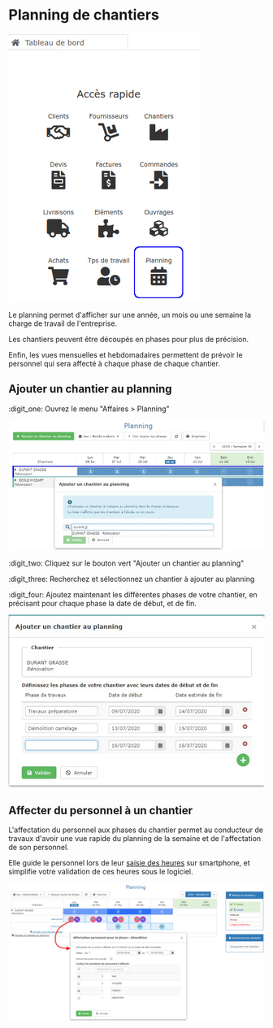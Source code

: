 # Planning de chantiers

![](../../.gitbook/assets/planning-acces-rapide.png)

Le planning permet d'afficher sur une année, un mois ou une semaine la charge de travail de l'entreprise.

Les chantiers peuvent être découpés en phases pour plus de précision.

Enfin, les vues mensuelles et hebdomadaires permettent de prévoir le personnel qui sera affecté à chaque phase de chaque chantier.



## Ajouter un chantier au planning



:digit_one: Ouvrez le menu "Affaires > Planning"

![](../../.gitbook/assets/planning-1.jpg)

:digit_two: Cliquez sur le bouton vert "Ajouter un chantier au planning"

:digit_three: Recherchez et sélectionnez un chantier à ajouter au planning

:digit_four: Ajoutez maintenant les différentes phases de votre chantier, en précisant pour chaque phase la date de début, et de fin.

![](../../.gitbook/assets/planning-2.jpg)



## Affecter du personnel à un chantier

L'affectation du personnel aux phases du chantier permet au conducteur de travaux d'avoir une vue rapide du planning de la semaine et de l'affectation de son personnel.

Elle guide le personnel lors de leur [saisie des heures](../le-personnel/gestion-des-heures.md#saisie-des-heures-par-les-compagnons) sur smartphone, et simplifie votre validation de ces heures sous le logiciel.

![](../../.gitbook/assets/screenshot-45b-.png)

